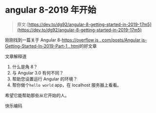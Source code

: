 # angular 8-2019 年开始

> 原文:[https://dev.to/dg92/angular-8-getting-started-in-2019-17m5](https://dev.to/dg92/angular-8-getting-started-in-2019-17m5)

刚刚找到一篇关于 Angular 8-[https://overflow js . com/posts/Angular js-Getting-Started-In-2019-Part-1 . html](https://overflowjs.com/posts/AngularJS-Getting-Started-In-2019-Part-1.html)的好文章

文章解释道

1.  什么是角 8？
2.  与 Angular 3.0 有何不同？
3.  帮助您设置运行 Angular 的环境？
4.  帮你做个`hello world` app，在 localhost 服务器上看看。

希望它能帮助那些从它开始的人。

快乐编码